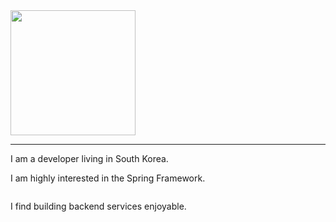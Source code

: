 
<div style = "display:flex;">
<img  width = 200 height = auto src="https://img.shields.io/badge/Spring-white?style=flat-square&logo=spring">
</div>

---
<div style = "display:flex;">
  I am a developer living in South Korea.
</div>

<div style = "display:flex;">

I am highly interested in the Spring Framework.
</div>

<div style = "display:flex;">

I find building backend services enjoyable.
</div>

